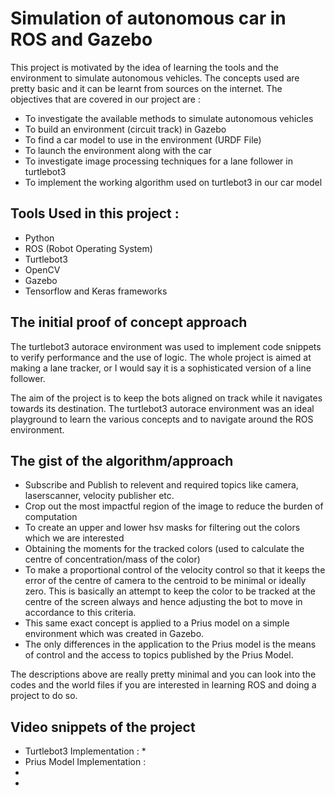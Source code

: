 # Simulation of autonomous car in ROS and Gazebo

This project is motivated by the idea of learning the tools and the environment to simulate
autonomous vehicles. The concepts used are pretty basic and it can be learnt from sources on the internet.
The objectives that are covered in our project are :
  * To investigate the available methods to simulate autonomous vehicles
  * To build an environment (circuit track) in Gazebo
  * To find a car model to use in the environment (URDF File)
  * To launch the environment along with the car
  * To investigate image processing techniques for a lane follower in turtlebot3
  * To implement the working algorithm used on turtlebot3 in our car model
  
  
## Tools Used in this project :

 * Python
 * ROS (Robot Operating System)
 * Turtlebot3 
 * OpenCV
 * Gazebo
 * Tensorflow and Keras frameworks
 
 
## The initial proof of concept approach

The turtlebot3 autorace environment was used to implement code snippets to verify performance and the use of logic.
The whole project is aimed at making a lane tracker, or I would say it is a sophisticated version of a line follower.

The aim of the project is to keep the bots aligned on track while it navigates towards its destination.
The turtlebot3 autorace environment was an ideal playground to learn the various concepts and to navigate around the
ROS environment.


## The gist of the algorithm/approach

 * Subscribe and Publish to relevent and required topics like camera, laserscanner, velocity publisher etc.
 * Crop out the most impactful region of the image to reduce the burden of computation
 * To create an upper and lower hsv masks for filtering out the colors which we are interested
 * Obtaining the moments for the tracked colors (used to calculate the centre of concentration/mass of the color)
 * To make a proportional control of the velocity control so that it keeps the error of the centre of camera to the centroid to be minimal or ideally zero. This is basically an attempt to keep the color to be tracked at the centre of the screen always and hence adjusting the bot to move in accordance to this criteria.
 * This same exact concept is applied to a Prius model on a simple environment which was created in Gazebo.
 * The only differences in the application to the Prius model is the means of control and the access to topics published by the Prius Model.
 
The descriptions above are really pretty minimal and you can look into the codes and the world files if you are interested in learning ROS and doing a project to do so.

 ## Video snippets of the project
 
  * Turtlebot3 Implementation : 
      *
  * Prius Model Implementation :
   *
   *
 
 
